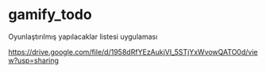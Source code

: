 # gamify_todo

Oyunlaştırılmış yapılacaklar listesi uygulaması

https://drive.google.com/file/d/1958dRfYEzAukjVI_5STjYxWvowQATO0d/view?usp=sharing
